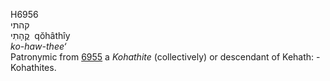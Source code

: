 <body>
  <p>H6956<br>  קהתי  <br> קֳהָתִי  ‎  qŏhâthı̂y  <br><i>ko-haw-thee‘ </i><br>Patronymic from <a href="h6955.htm">6955</a>  a <i>Kohathite</i> (collectively) or descendant of Kehath: - Kohathites.<br></p>
 </body>